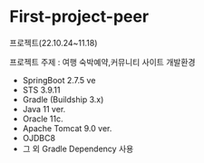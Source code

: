 # First-project-peer

프로젝트(22.10.24~11.18) 

프로젝트 주제 : 여행 숙박예약,커뮤니티 사이트
개발환경
- SpringBoot 2.7.5 ve
- STS 3.9.11
- Gradle (Buildship 3.x)
- Java 11 ver.
- Oracle 11c.
- Apache Tomcat 9.0 ver.
- OJDBC8
- 그 외 Gradle Dependency 사용
